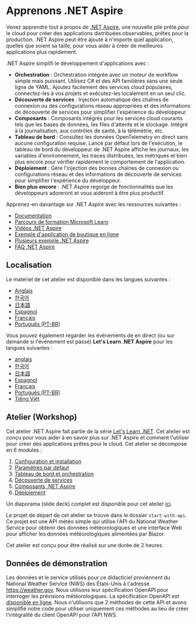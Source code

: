 ﻿# Apprenons .NET Aspire

Venez apprendre tout à propos de [.NET Aspire](https://learn.microsoft.com/dotnet/aspire/), une nouvelle pile prête pour le cloud pour créer des applications distribuées observables, prêtes pour la production.​ .NET Aspire peut être ajouté à n'importe quel application, quelles que soient sa taille, pour vous aider à créer de meilleures applications plus rapidement.​

.NET Aspire simplifi le développement d'applications avec :

- **Orchestration** : Orchestration intégrée avec un moteur de workflow simple mais puissant. Utilisez C# et des API familières sans une seule ligne de YAML. Ajoutez facilement des services cloud populaires, connectez-les à vos projets et exécutez-les localement en un seul clic.
- **Découverte de services** : Injection automatique des chaînes de connexion ou des configurations réseau appropriées et des informations de découverte de services pour simplifier l'expérience du développeur.
- **Composants** : Composants intégrés pour les services cloud courants tels que les bases de données, les files d'attente et le stockage. Intégré à la journalisation, aux contrôles de santé, à la télémétrie, etc.
- **Tableau de bord** : Consultez les données OpenTelemetry en direct sans aucune configuration requise. Lancé par défaut lors de l'exécution, le tableau de bord du développeur de .NET Aspire affiche les journaux, les variables d'environnement, les traces distribuées, les métriques et bien plus encore pour vérifier rapidement le comportement de l'application.
- **Déploiement** : Gère l'injection des bonnes chaînes de connexion ou configurations réseau et des informations de découverte de services pour simplifier l'expérience du développeur.
- **Bien plus encore** : .NET Aspire regorge de fonctionnalités que les développeurs adoreront et vous aideront à être plus productif.

Apprenez-en davantage sur .NET Aspire avec les ressources suivantes :
- [Documentation](https://learn.microsoft.com/dotnet/aspire)
- [Parcours de formation Microsoft Learn](https://learn.microsoft.com/en-us/training/paths/dotnet-aspire/)
- [Vidéos .NET Aspire](https://aka.ms/aspire/videos)
- [Exemple d'application de boutique en ligne](https://github.com/dotnet/eshop)
- [Plusieurs exemple .NET Aspire](https://learn.microsoft.com/samples/browse/?expanded=dotnet&products=dotnet-aspire)
- [FAQ .NET Aspire](https://learn.microsoft.com/dotnet/aspire/reference/aspire-faq)

## Localisation

Le matériel de cet atelier est disponible dans les langues suivantes :

- [Anglais](./README.md)
- [한국어](./README.ko.md)
- [日本語](./README.jp.md)
- [Espagnol](./README.es.md)
- [Français](./README.fr.md)
- [Português (PT-BR)](./README.pt-br.md)

Vous pouvez également regarder les événements de en direct (ou sur demande si l'évènement est passé) **Let's Learn .NET Aspire** pour les langues suivantes :

- [anglais](https://www.youtube.com/watch?v=8i3FaHChh20)
- [한국어](https://www.youtube.com/watch?v=rTpNgMaVM6g)
- [日本語](https://www.youtube.com/watch?v=Cm7mqHZJIgc)
- [Espagnol](https://www.youtube.com/watch?v=dd1Mc5bQZSo)
- [Français](https://www.youtube.com/watch?v=jJiqqVPDN4w)
- [Português (PT-BR)](https://www.youtube.com/watch?v=PUCU9ZOOgQ8)
- [Tiếng Việt](https://www.youtube.com/watch?v=48CWnYfTZhk)

## Atelier (Workshop)

Cet atelier .NET Aspire fait partie de la série [Let's Learn .NET](https://aka.ms/letslearndotnet). Cet atelier est conçu pour vous aider à en savoir plus sur .NET Aspire et comment l'utiliser pour créer des applications prêtes pour le cloud. Cet atelier se décompose en 6 modules :

1. [Configuration et installation](./workshop/localization/fr/1-setup.md)
1. [Paramètres par défaut](./workshop/localization/fr/2-servicedefaults.md)
1. [Tableau de bord et orchestration](./workshop/localization/fr/3-dashboard-apphost.md)
1. [Découverte de services](./workshop/localization/fr/4-servicediscovery.md)
1. [Composants .NET Aspire](./workshop/localization/fr/5-components.md)
1. [Déploiement](./workshop/localization/fr/6-deployment.md)

Un diaporama (slide deck) complet est disponible pour cet atelier [ici](./workshop/localization/fr/AspireWorkshop%20-%20francais.pptx).

Le projet de départ de cet atelier se trouve dans le dossier `start-with-api`. Ce projet est une API météo simple qui utilise l'API du National Weather Service pour obtenir des données météorologiques et une interface Web pour afficher les données météorologiques alimentées par Blazor.

Cet atelier est conçu pour être réalisé sur une durée de 2 heures.

## Données de démonstration

Les données et le service utilisés pour ce didacticiel proviennent du National Weather Service (NWS) des États-Unis à l'adresse https://weather.gov. Nous utilisons leur spécification OpenAPI pour interroger les prévisions météorologiques. La spécification OpenAPI est [disponible en ligne](https://www.weather.gov/documentation/services-web-api). Nous n'utilisons que 2 méthodes de cette API et avons simplifié notre code pour utiliser uniquement ces méthodes au lieu de créer l'intégralité du client OpenAPI pour l'API NWS.